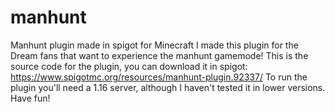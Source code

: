 # manhunt
Manhunt plugin made in spigot for Minecraft
I made this plugin for the Dream fans that want to experience the manhunt gamemode!
This is the source code for the plugin, you can download it in spigot: https://www.spigotmc.org/resources/manhunt-plugin.92337/
To run the plugin you'll need a 1.16 server, although I haven't tested it in lower versions.
Have fun!
